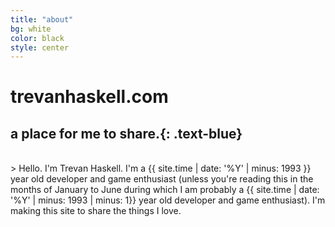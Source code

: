```yaml
---
title: "about"
bg: white
color: black
style: center
---
```


# trevanhaskell.com

<span class="fa-stack subtlecircle" style="font-size:99px; background:rgba(0,0,0,0.1)">
  <i class="fa fa-circle fa-stack-2x text-white"></i>
  <i class="fa fa-link fa-stack-1x text-purple"></i>
</span>

## a place for me to **share.**{: .text-blue}

<br>
> Hello. I'm Trevan Haskell. I'm a {{ site.time | date: '%Y' | minus: 1993 }} year old developer 
and game enthusiast (unless you're reading this in the months of January to June during which I 
am probably a {{ site.time | date: '%Y' | minus: 1993 | minus: 1}} year old developer and game 
enthusiast). I'm making this site to share the things I love.
